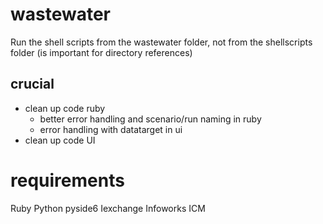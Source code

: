 # wastewater
Run the shell scripts from the wastewater folder, not from the shellscripts folder (is important for directory references)




## crucial
- clean up code ruby
    - better error handling and scenario/run naming in ruby
    - error  handling with datatarget in ui
- clean up code UI


# requirements
Ruby
Python pyside6
Iexchange
Infoworks ICM